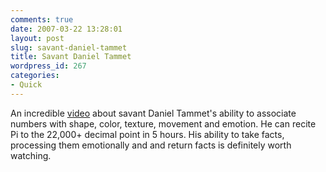 ```yaml
---
comments: true
date: 2007-03-22 13:28:01
layout: post
slug: savant-daniel-tammet
title: Savant Daniel Tammet
wordpress_id: 267
categories:
- Quick
---
```


An incredible [video](http://video.google.com/videoplay?docid=-3372301236664593143) about savant Daniel Tammet's ability to associate numbers with shape, color, texture, movement and emotion. He can recite Pi to the 22,000+ decimal point in 5 hours. His ability to take facts, processing them emotionally and and return facts is definitely worth watching.
